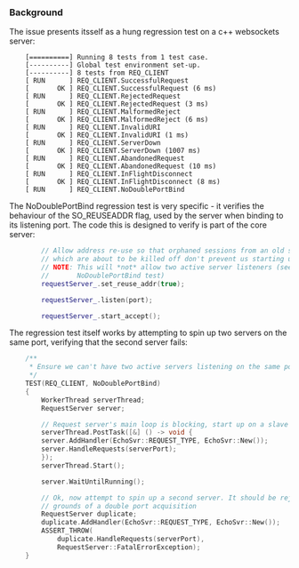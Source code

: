 ### Background

The issue presents itsself as a hung regression test on a c++ websockets server:
```
    [==========] Running 8 tests from 1 test case.
    [----------] Global test environment set-up.
    [----------] 8 tests from REQ_CLIENT
    [ RUN      ] REQ_CLIENT.SuccessfulRequest
    [       OK ] REQ_CLIENT.SuccessfulRequest (6 ms)
    [ RUN      ] REQ_CLIENT.RejectedRequest
    [       OK ] REQ_CLIENT.RejectedRequest (3 ms)
    [ RUN      ] REQ_CLIENT.MalformedReject
    [       OK ] REQ_CLIENT.MalformedReject (6 ms)
    [ RUN      ] REQ_CLIENT.InvalidURI
    [       OK ] REQ_CLIENT.InvalidURI (1 ms)
    [ RUN      ] REQ_CLIENT.ServerDown
    [       OK ] REQ_CLIENT.ServerDown (1007 ms)
    [ RUN      ] REQ_CLIENT.AbandonedRequest
    [       OK ] REQ_CLIENT.AbandonedRequest (10 ms)
    [ RUN      ] REQ_CLIENT.InFlightDisconnect
    [       OK ] REQ_CLIENT.InFlightDisconnect (8 ms)
    [ RUN      ] REQ_CLIENT.NoDoublePortBind
 ```

The NoDoublePortBind regression test is very specific - it verifies the behaviour of the SO_REUSEADDR flag, used by the server when binding to its listening port. The code this is designed to verify is part of the core server:

```c++
        // Allow address re-use so that orphaned sessions from an old server
        // which are about to be killed off don't prevent us starting up.
        // NOTE: This will *not* allow two active server listeners (see
        //       NoDoublePortBind test)
        requestServer_.set_reuse_addr(true);

        requestServer_.listen(port);

        requestServer_.start_accept();
```

The regression test itself works by attempting to spin up two servers on the same port, verifying that the second server fails:
```c++
    /**
     * Ensure we can't have two active servers listening on the same port...
     */
    TEST(REQ_CLIENT, NoDoublePortBind)
    {
        WorkerThread serverThread;
        RequestServer server;

        // Request server's main loop is blocking, start up on a slave thread...
        serverThread.PostTask([&] () -> void {
    	server.AddHandler(EchoSvr::REQUEST_TYPE, EchoSvr::New());
    	server.HandleRequests(serverPort);
        });
        serverThread.Start();

        server.WaitUntilRunning();

        // Ok, now attempt to spin up a second server. It should be rejected on the
        // grounds of a double port acquisition
        RequestServer duplicate;
        duplicate.AddHandler(EchoSvr::REQUEST_TYPE, EchoSvr::New());
        ASSERT_THROW(
     	    duplicate.HandleRequests(serverPort),
    	    RequestServer::FatalErrorException);
    }

```
